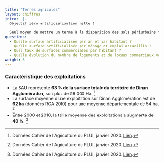 ```yaml
---
title: "Terres agricoles"
layout: chiffres
intro:  |-
  Objectif zéro artificialisation nette ! 
  
  Seul moyen de mettre un terme à la disparition des sols périurbains fertiles, indispensables à la résilience alimentaire des villes.
questions: 
  - Quelle surface artificialisée par an et par habitant ?
  - Quelle surface artificialisée par ménage et emploi accueillis ?
  - Quel taux de surfaces commerciales par habitant ?
  - Quelle évolution du nombre de logements et de locaux commerciaux vacants en centralités (villes et bourgs) ?
weight: 3
---
```


### Caractéristique des exploitations

- La SAU représente **63 % de la surface totale du territoire de Dinan Agglomération**, soit plus de 59 000 Ha. [^01]
- La surface moyenne d’une exploitation sur Dinan Agglomération est de **62 ha** (données RGA 2010) pour une moyenne départementale de 54 ha. [^03]
- Entre 2000 et 2010, la taille moyenne des exploitations a augmenté de **40 %**. [^04]




[^01]: Données Cahier de l'Agriculture du PLUI, janvier 2020. [Lien](http://www.dinan-agglomeration.fr/Urbanisme-habitat-mobilite/Urbanisme/Plan-Local-d-Urbanisme-intercommunal-PLUI).
[^02]: Données Cahier de l'Agriculture du PLUI, janvier 2020. [Lien](http://www.dinan-agglomeration.fr/Urbanisme-habitat-mobilite/Urbanisme/Plan-Local-d-Urbanisme-intercommunal-PLUI).
[^03]: Données Cahier de l'Agriculture du PLUI, janvier 2020. [Lien](http://www.dinan-agglomeration.fr/Urbanisme-habitat-mobilite/Urbanisme/Plan-Local-d-Urbanisme-intercommunal-PLUI).
[^04]: Données Cahier de l'Agriculture du PLUI, janvier 2020. [Lien](http://www.dinan-agglomeration.fr/Urbanisme-habitat-mobilite/Urbanisme/Plan-Local-d-Urbanisme-intercommunal-PLUI).